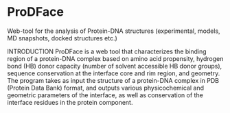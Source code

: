 # ProDFace
Web-tool for the analysis of Protein-DNA structures (experimental, models, MD snapshots, docked structures etc.)

INTRODUCTION
ProDFace is a web tool that characterizes the binding region of a protein-DNA complex based on amino acid propensity, hydrogen bond (HB) donor capacity (number of solvent accessible HB donor groups), sequence conservation at the interface core and rim region, and geometry. The program takes as input the structure of a protein-DNA complex in PDB (Protein Data Bank) format, and outputs various physicochemical and geometric parameters of the interface, as well as conservation of the interface residues in the protein component.


